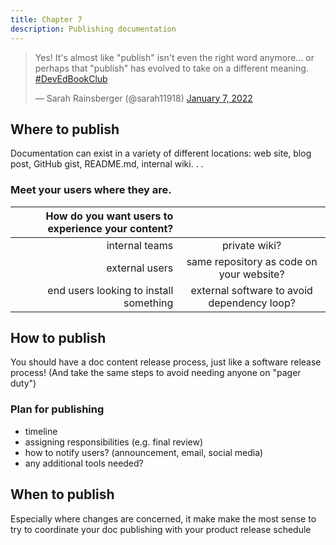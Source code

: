 ```yaml
---
title: Chapter 7
description: Publishing documentation
---
```

<blockquote class="twitter-tweet" data-conversation="none" data-dnt="true"><p lang="en" dir="ltr">Yes! It&#39;s almost like &quot;publish&quot; isn&#39;t even the right word anymore... or perhaps that &quot;publish&quot; has evolved to take on a different meaning. <a href="https://twitter.com/hashtag/DevEdBookClub?src=hash&amp;ref_src=twsrc%5Etfw">#DevEdBookClub</a></p>&mdash; Sarah Rainsberger (@sarah11918) <a href="https://twitter.com/sarah11918/status/1479283375408099329?ref_src=twsrc%5Etfw">January 7, 2022</a></blockquote> <script async src="https://platform.twitter.com/widgets.js" charset="utf-8"></script>

## Where to publish

Documentation can exist in a variety of different locations: web site, blog post, GitHub gist, README.md, internal wiki. . . 

### Meet your users where they are.

| How do you want users to experience your content? | |
|----:|:----:|
|internal teams | private wiki?|
|external users | same repository as code on your website?|
|end users looking to install something | external software to avoid dependency loop? |

## How to publish

You should have a doc content release process, just like a software release process! (And take the same steps to avoid needing anyone on "pager duty")

### Plan for publishing
- timeline
- assigning responsibilities (e.g. final review)
- how to notify users? (announcement, email, social media)
- any additional tools needed?

## When to publish

Especially where changes are concerned, it make make the most sense to try to coordinate your doc publishing with your product release schedule